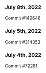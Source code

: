 ### July 8th, 2022

Commit #149648

### July 5th, 2022

Commit #314353


### July 4th, 2022

Commit #72281
